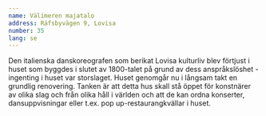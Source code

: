 ```yaml
---
name: Välimeren majatalo
address: Räfsbyvägen 9, Lovisa
number: 35
lang: se
---
```

Den italienska danskoreografen som berikat Lovisa kulturliv blev förtjust i huset som byggdes i slutet av 1800-talet på grund av dess anspråkslöshet - ingenting i huset var storslaget. Huset genomgår nu i långsam takt en grundlig renovering. Tanken är att detta hus skall stå öppet för konstnärer av olika slag och från olika håll i världen och att de kan ordna konserter, dansuppvisningar eller t.ex. pop up-restaurangkvällar i huset.
